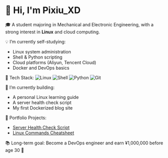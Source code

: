 # 👋 Hi, I'm Pixiu_XD

🎓 A student majoring in Mechanical and Electronic Engineering, with a strong interest in **Linux** and cloud computing.

💡 I’m currently self-studying:
- Linux system administration
- Shell & Python scripting
- Cloud platforms (Aliyun, Tencent Cloud)
- Docker and DevOps basics

🧰 Tech Stack:
![Linux](https://img.shields.io/badge/-Linux-FCC624?style=flat-square&logo=linux&logoColor=black)
![Shell](https://img.shields.io/badge/-Shell-4EAA25?style=flat-square&logo=gnu-bash&logoColor=white)
![Python](https://img.shields.io/badge/-Python-3776AB?style=flat-square&logo=python&logoColor=white)
![Git](https://img.shields.io/badge/-Git-F05032?style=flat-square&logo=git&logoColor=white)

🌱 I’m currently building:
- A personal Linux learning guide
- A server health check script
- My first Dockerized blog site

📌 Portfolio Projects:
- [Server Health Check Script](https://github.com/pixiu3/server-check-script)
- [Linux Commands Cheatsheet](https://github.com/pixiu3/linux-cheatsheet)

📚 Long-term goal: Become a DevOps engineer and earn ¥1,000,000 before age 30 💪

